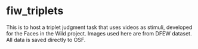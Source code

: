 # fiw_triplets
This is to host a triplet judgment task that uses videos as stimuli, developed for the Faces in the Wild project. Images used here are from DFEW dataset. All data is saved directly to OSF. 

